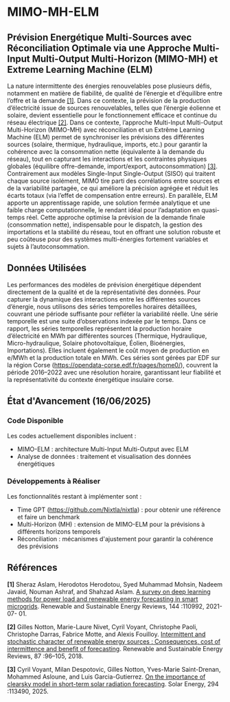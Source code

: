 # MIMO-MH-ELM
## Prévision Energétique Multi-Sources avec Réconciliation Optimale via une Approche Multi-Input Multi-Output Multi-Horizon (MIMO-MH) et Extreme Learning Machine (ELM)

La nature intermittente des énergies renouvelables pose plusieurs défis, notamment en matière de fiabilité, de qualité de l’énergie et d’équilibre entre l’offre et la demande [[1]](#ref1). Dans ce contexte, la prévision de la production d’électricité issue de sources renouvelables, telles que l’énergie éolienne et solaire, devient essentielle pour le fonctionnement efficace et continue du réseau électrique [[2]](#ref2). Dans ce contexte, l’approche Multi-Input Multi-Output Multi-Horizon (MIMO-MH) avec réconciliation et un Extrême Learning Machine (ELM) permet de synchroniser les prévisions des différentes sources (solaire, thermique, hydraulique, imports, etc.) pour garantir la cohérence avec la consommation nette (équivalente à la demande du réseau), tout en capturant les interactions et les contraintes physiques globales (équilibre offre-demande, import/export, autoconsommation) [[3]](#ref3). Contrairement aux modèles Single-Input Single-Output (SISO) qui traitent chaque source isolément, MIMO tire parti des corrélations entre sources et de la variabilité partagée, ce qui améliore la précision agrégée et réduit les écarts totaux (via l’effet de compensation entre erreurs). En parallèle, ELM apporte un apprentissage rapide, une solution fermée analytique et une faible charge computationnelle, le rendant idéal pour l’adaptation en quasi-temps réel. Cette approche optimise la prévision de la demande finale (consommation nette), indispensable pour le dispatch, la gestion des importations et la stabilité du réseau, tout en offrant une solution robuste et peu coûteuse pour des systèmes multi-énergies fortement variables et sujets à l’autoconsommation.



## Données Utilisées

Les performances des modèles de prévision énergétique dépendent directement de la qualité et de la représentativité des données. Pour capturer la dynamique des interactions entre les différentes sources d’énergie, nous utilisons des séries temporelles horaires détaillées, couvrant une période suffisante pour refléter la variabilité réelle. Une série temporelle est une suite d’observations indexée par le temps. Dans ce rapport, les séries temporelles représentent la production horaire d’électricité en MWh par différentes sources (Thermique, Hydraulique, Micro-hydraulique, Solaire photovoltaïque, Éolien, Bioénergies, Importations). Elles incluent également le coût moyen de production en e/MWh et la production totale en MWh. Ces séries sont gérées par EDF sur la région Corse (https://opendata-corse.edf.fr/pages/home0/), couvrent la période 2016–2022 avec une résolution horaire, garantissant leur fiabilité et la représentativité du contexte énergétique insulaire corse.

## État d'Avancement (16/06/2025)
### Code Disponible
Les codes actuellement disponibles incluent :

- MIMO-ELM : architecture Multi-Input Multi-Output avec ELM
- Analyse de données : traitement et visualisation des données énergétiques

### Développements à Réaliser
Les fonctionnalités restant à implémenter sont :

- Time GPT (https://github.com/Nixtla/nixtla) : pour obtenir une référence et faire un benchmark
- Multi-Horizon (MH) : extension de MIMO-ELM pour la prévisions à différents horizons temporels
- Réconciliation : mécanismes d'ajustement pour garantir la cohérence des prévisions


## Références
**<a id="ref1">[1]</a>** Sheraz Aslam, Herodotos Herodotou, Syed Muhammad Mohsin, Nadeem Javaid, Nouman Ashraf, and Shahzad Aslam. [A survey on deep learning methods for power load and renewable energy forecasting in smart microgrids](https://doi.org/10.1016/j.rser.2021.110992). Renewable and Sustainable Energy Reviews, 144 :110992, 2021-07-
01.

**<a id="ref2">[2]</a>** Gilles Notton, Marie-Laure Nivet, Cyril Voyant, Christophe Paoli, Christophe Darras, Fabrice Motte, and Alexis Fouilloy. [Intermittent and stochastic character of renewable energy sources : Consequences, cost of intermittence and benefit of forecasting](https://doi.org/10.1016/j.rser.2018.02.007). Renewable and Sustainable Energy Reviews, 87 :96–105, 2018.

**<a id="ref3">[3]</a>** Cyril Voyant, Milan Despotovic, Gilles Notton, Yves-Marie Saint-Drenan, Mohammed Asloune, and Luis Garcia-Gutierrez. [On the importance of clearsky model in short-term solar radiation forecasting](https://doi.org/10.1016/j.solener.2025.113490). Solar Energy, 294 :113490, 2025.
